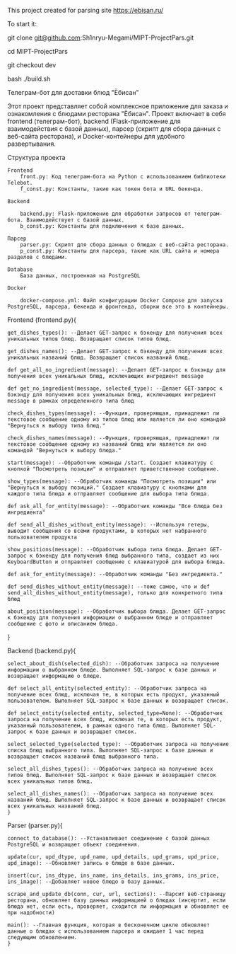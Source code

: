 This project created for parsing site https://ebisan.ru/

To start it:

git clone git@github.com:Sh1nryu-Megami/MIPT-ProjectPars.git

cd MIPT-ProjectPars

git checkout dev

bash ./build.sh

Телеграм-бот для доставки блюд "Ёбисан"

Этот проект представляет собой комплексное приложение для заказа и ознакомления с блюдами ресторана "Ёбисан". Проект включает в себя frontend (телеграм-бот), backend (Flask-приложение для взаимодействия с базой данных), парсер (скрипт для сбора данных с веб-сайта ресторана), и Docker-контейнеры для удобного развертывания.

Структура проекта

	Frontend
		front.py: Код телеграм-бота на Python с использованием библиотеки Telebot.
		f_const.py: Константы, такие как токен бота и URL бекенда.

	Backend

		backend.py: Flask-приложение для обработки запросов от телеграм-бота. Взаимодействует с базой данных.
		b_const.py: Константы для подключения к базе данных.

	Парсер
		parser.py: Скрипт для сбора данных о блюдах с веб-сайта ресторана.
		p_const.py: Константы для парсера, такие как URL сайта и номера разделов с блюдами.

	Database
		База данных, построенная на PostgreSQL
		
	Docker

		docker-compose.yml: Файл конфигурации Docker Compose для запуска PostgreSQL, парсера, бекенда и фронтенда, сборки все это в контейнеры.



Frontend (frontend.py){

	get_dishes_types(): --Делает GET-запрос к бэкенду для получения всех уникальных типов блюд. Возвращает список типов блюд.

	get_dishes_names(): --Делает GET-запрос к бэкенду для получения всех уникальных названий блюд. Возвращает список названий блюд.

 	def get_all_no_ingredient(message): --Делает GET-запрос к бэкэнду для получения всех уникальных блюд, исключающих ингредиент message

  	def get_no_ingredient(message, selected_type): --Делает GET-запрос к бэкэнду для получения всех уникальных блюд, исключающих ингредиент message в рамках определенного типа блюд

	check_dishes_types(message): --Функция, проверяющая, принадлежит ли текстовое сообщение одному из типов блюд или является ли оно командой "Вернуться к выбору типа блюд."

	check_dishes_names(message): --Функция, проверяющая, принадлежит ли текстовое сообщение одному из названий блюд или является ли оно командой "Вернуться к выбору блюда."

	start(message): --Обработчик команды /start. Создает клавиатуру с кнопкой "Посмотреть позиции" и отправляет приветственное сообщение.

	show_types(message): --Обработчик команды "Посмотреть позиции" или "Вернуться к выбору позиций." Создает клавиатуру с кнопками для каждого типа блюда и отправляет сообщение для выбора типа блюда.

 	def ask_all_for_entity(message): --Обработчик команды "Все блюда без ингредиента"

  	def send_all_dishes_without_entity(message): --Используя гетеры, выводит сообщения со всеми продуктами, в которых нет набранного пользователем продукта

	show_positions(message): --Обработчик выбора типа блюда. Делает GET-запрос к бэкенду для получения блюд выбранного типа, создает из них KeyboardButton и отправляет сообщение с клавиатурой для выбора блюда.

  	def ask_for_entity(message): --Обработчик команды "Без ингредиента." 

   	def send_dishes_without_entity(message): --тоже самое, что и def send_all_dishes_without_entity(message), только для конкретного типа блюд

	about_position(message): --Обработчик выбора блюда. Делает GET-запрос к бэкенду для получения информации о выбранном блюде и отправляет сообщение с фото и описанием блюда.
}



Backend (backend.py){

	select_about_dish(selected_dish): --Обработчик запроса на получение информации о выбранном блюде. Выполняет SQL-запрос к базе данных и возвращает информацию о блюде.

 	def select_all_entity(selected_entity): --Обработчик запроса на получение всех блюд, исключая те, в которых есть продукт, указанный пользователем. Выполняет SQL-запрос к базе данных и возвращает список.

  	def select_entity(selected_entity, selected_type=None): --Обработчик запроса на получение всех блюд, исключая те, в которых есть продукт, указанный пользователем, в рамках одного типа блюд. Выполняет SQL-запрос к базе данных и возвращает список.

	select_selected_type(selected_type): --Обработчик запроса на получение списка блюд выбранного типа. Выполняет SQL-запрос к базе данных и возвращает список названий блюд выбранного типа.

	select_all_dishes_types(): --Обработчик запроса на получение всех типов блюд. Выполняет SQL-запрос к базе данных и возвращает список всех уникальных типов блюд.

	select_all_dishes_names(): --Обработчик запроса на получение всех названий блюд. Выполняет SQL-запрос к базе данных и возвращает список всех уникальных названий блюд.
	}



Parser (parser.py){

	connect_to_database(): --Устанавливает соединение с базой данных PostgreSQL и возвращает объект соединения.

	update(cur, upd_dtype, upd_name, upd_details, upd_grams, upd_price, upd_image): --Обновляет запись о блюде в базе данных.

	insert(cur, ins_dtype, ins_name, ins_details, ins_grams, ins_price, ins_image): --Добавляет новое блюдо в базу данных.

	scrape_and_update_db(conn, cur, url, sections): --Парсит веб-страницу ресторана, обновляет базу данных информацией о блюдах (инсертит, если блюда нет, если есть, проверяет, сходится ли информация и обновляет ее при надобности)

	main(): --Главная функция, которая в бесконечном цикле обновляет данные о блюдах с использованием парсера и ожидает 1 час перед следующим обновлением.
	}



